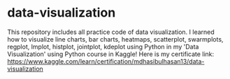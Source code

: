 # data-visualization
This repository includes all practice code of data visualization. 
I learned how to visualize line charts, bar charts, heatmaps, scatterplot, swarmplots, regplot, lmplot, histplot, jointplot, kdeplot using Python in my 'Data Visualization' using Python course in Kaggle!
Here is my certificate link: https://www.kaggle.com/learn/certification/mdhasibulhasan13/data-visualization
